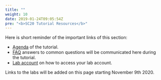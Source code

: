 ```yaml
---
title: ""
weight: 10
date: 2019-01-24T09:05:54Z
pre: "<b>SC20 Tutorial Resources</b>"
---
```


Here is short reminder of the important links of this section:

- [Agenda](/01-hpc-overview/00-agenda.html) of the tutorial.
- [FAQ](/01-hpc-overview/01-updates.md) answers to common questions will be communicated here during the tutorial.
- [Lab account](/01-hpc-overview/03-access-aws.md) on how to access your lab account.

Links to the labs will be added on this page starting November 9th 2020.
